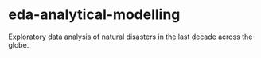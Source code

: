 # eda-analytical-modelling
Exploratory data analysis of natural disasters in the last decade across the globe.
